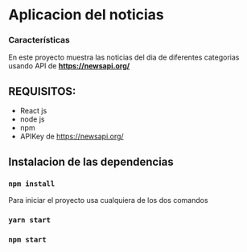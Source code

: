 # Aplicacion del noticias


### Características

En este proyecto muestra las noticias del dia de diferentes categorias usando API de **https://newsapi.org/** 

## REQUISITOS:

- React js
- node js
- npm
- APIKey de https://newsapi.org/

## Instalacion de las dependencias

### `npm install`

Para iniciar el proyecto usa cualquiera de los dos comandos

### `yarn start`
### `npm start`